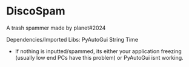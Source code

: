 # DiscoSpam
A trash spammer made by planet#2024

Dependencies/Imported Libs:
  PyAutoGui
  String
  Time

- If nothing is inputted/spammed, its either your application freezing (usually low end PCs have this problem) or PyAutoGui isnt working.
